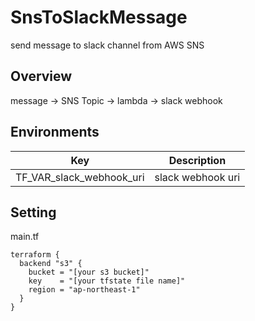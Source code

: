 # SnsToSlackMessage

send message to slack channel from AWS SNS

## Overview

message -> SNS Topic -> lambda -> slack webhook

## Environments

|Key|Description|
|---|-----------|
|TF_VAR_slack_webhook_uri|slack webhook uri|

## Setting

main.tf

```
terraform {
  backend "s3" {
    bucket = "[your s3 bucket]"
    key    = "[your tfstate file name]"
    region = "ap-northeast-1"
  }
}
```
